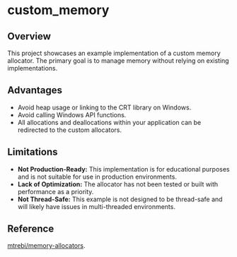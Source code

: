 # custom_memory

## Overview

This project showcases an example implementation of a custom memory allocator. The primary goal is to manage memory without relying on existing implementations.

## Advantages

- Avoid heap usage or linking to the CRT library on Windows.
- Avoid calling Windows API functions.
- All allocations and deallocations within your application can be redirected to the custom allocators.

## Limitations

- **Not Production-Ready:** This implementation is for educational purposes and is not suitable for use in production environments.
- **Lack of Optimization:** The allocator has not been tested or built with performance as a priority.
- **Not Thread-Safe:** This example is not designed to be thread-safe and will likely have issues in multi-threaded environments.

## Reference

[mtrebi/memory-allocators](https://github.com/mtrebi/memory-allocators).
